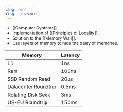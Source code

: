 ```yaml
---
lang: 'en'
slug: '/B793D1'
---
```


- [[Computer Systems]]
- Implementation of [[Principles of Locality]].
- Solution to the [[Memory Wall]].
- Use layers of memory to hide the delay of memories.

| Memory               | Latency |
| -------------------- | ------- |
| L1                   | 1ns     |
| Ram                  | 100ns   |
| SSD Random Read      | 20µs    |
| Datacenter Roundtrip | 0.5ms   |
| Rotating Disk Seek   | 3ms     |
| US-EU Roundtrip      | 150ms   |
